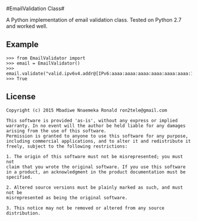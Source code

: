 #EmailValidation Class#


A Python implementation of email validation class. Tested on Python 2.7 and worked well.



Example
---------



    
    >>> from EmailValidator import
	>>> email = EmailValidator()
	>>> email.validate("valid.ipv6v4.addr@[IPv6:aaaa:aaaa:aaaa:aaaa:aaaa:aaaa:127.0.0.1]")
	>>> True
	

License
----------
    Copyright (c) 2015 Mbadiwe Nnaemeka Ronald ron2tele@gmail.com

    This software is provided 'as-is', without any express or implied
    warranty. In no event will the author be held liable for any damages
    arising from the use of this software.
    Permission is granted to anyone to use this software for any purpose,
    including commercial applications, and to alter it and redistribute it
    freely, subject to the following restrictions:
    
    1. The origin of this software must not be misrepresented; you must not
    claim that you wrote the original software. If you use this software
    in a product, an acknowledgment in the product documentation must be
    specified.
    
    2. Altered source versions must be plainly marked as such, and must not be
    misrepresented as being the original software.
    
    3. This notice may not be removed or altered from any source distribution.
        
        